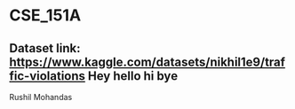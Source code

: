# CSE_151A
## Dataset link: https://www.kaggle.com/datasets/nikhil1e9/traffic-violations Hey hello hi bye

Rushil Mohandas
